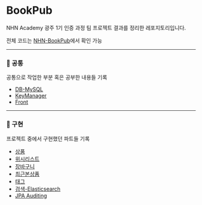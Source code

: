 # BookPub

NHN Academy 광주 1기 인증 과정 팀 프로젝트 결과를 정리한 레포지토리입니다.

전체 코드는 [NHN-BookPub](https://github.com/NHN-BookPub)에서 확인 가능

---

### 📌 공통

공통으로 작업한 부분 혹은 공부한 내용들 기록

- [DB-MySQL](https://github.com/unhas01/Book-Pub/tree/main/DB)
- [KeyManager](https://github.com/unhas01/Book-Pub/tree/main/KeyManager)
- [Front](https://github.com/unhas01/Book-Pub/tree/main/Front)

---

### 📌 구현

프로젝트 중에서 구현했던 파트들 기록

- [상품](https://github.com/unhas01/Book-Pub/tree/main/%EC%83%81%ED%92%88)
- [위시리스트](https://github.com/unhas01/Book-Pub/tree/main/%EC%9C%84%EC%8B%9C%EB%A6%AC%EC%8A%A4%ED%8A%B8)
- [장바구니](https://github.com/unhas01/Book-Pub/tree/main/%EC%9E%A5%EB%B0%94%EA%B5%AC%EB%8B%88)
- [최근본상품](https://github.com/unhas01/Book-Pub/tree/main/%EC%B5%9C%EA%B7%BC%20%EB%B3%B8%20%EC%83%81%ED%92%88)
- [태그](https://github.com/unhas01/Book-Pub/tree/main/%ED%83%9C%EA%B7%B8)
- [검색-Elasticsearch](https://github.com/unhas01/Book-Pub/tree/main/Elasticsearch)
- [JPA Auditing](https://github.com/unhas01/Book-Pub/tree/main/JPA%20Auditing)
